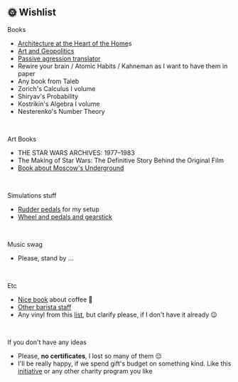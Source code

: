 
## 🌞 Wishlist

Books
* [Architecture at the Heart of the Home](https://www.amazon.com/Architecture-at-Heart-Home-anglais/dp/1760761486)s
* [Art and Geopolitics](https://store.artlebedev.ru/books/sovremennoye-iskusstvo-i-geopolitika/)
* [Passive agression translator](https://store.artlebedev.ru/books/perevodchik-s-passivno-agressivnogo/)
* Rewire your brain / Atomic Habits / Kahneman as I want to have them in paper
* Any book from Taleb
* Zorich's Calculus I volume
* Shiryav's Probability
* Kostrikin's Algebra I volume
* Nesterenko's Number Theory
<br>

Art Books
* THE STAR WARS ARCHIVES: 1977–1983
* The Making of Star Wars: The Definitive Story Behind the Original Film
* [Book about Moscow's Underground](https://store.artlebedev.ru/books/zhestkov-metro/)
<br>

Simulations stuff
* [Rudder pedals](https://www.thrustmaster.com/en-ie/products/t-flight-rudder-pedals/) for my setup
* [Wheel and pedals and gearstick](https://www.logitechg.com/en-eu/products/driving/driving-force-racing-wheel.941-000112.html)
<br>

Music swag 
* Please, stand by ...
<br>

Etc
* [Nice book](https://store.artlebedev.ru/books/posobiye-baristy-2024/) about coffee 🤪
* [Other barista staff](https://www.amazon.co.uk/stores/NOTSEK/NOTSEK/page/A31E601A-D24C-40CB-8200-376ABC057D56?ref_=cm_sw_r_cp_ud_ast_store_4QQ71BGJH4TZH0XK22T8) 
* Any vinyl from this [list](https://music.yandex.ru/users/yndx.peshkurov/albums), but clarify please, if I don't have it already 😉
<br>

If you don't have any ideas
* Please, **no certificates**, I lost so many of them 😔
* I'll be really happy, if we spend gift's budget on something kind. Like this [initiative](https://help.yandex.ru/taxi#donate) or any other charity program you like
